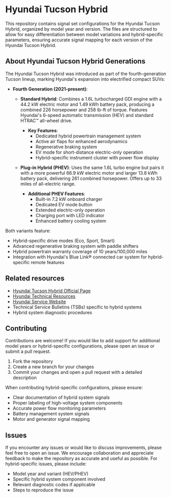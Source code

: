 # Hyundai Tucson Hybrid

This repository contains signal set configurations for the Hyundai Tucson Hybrid, organized by model year and version. The files are structured to allow for easy differentiation between model variations and hybrid-specific parameters, ensuring accurate signal mapping for each version of the Hyundai Tucson Hybrid.

## About Hyundai Tucson Hybrid Generations

The Hyundai Tucson Hybrid was introduced as part of the fourth-generation Tucson lineup, marking Hyundai's expansion into electrified compact SUVs:

- **Fourth Generation (2021-present)**:
  - **Standard Hybrid**: Combines a 1.6L turbocharged GDI engine with a 44.2 kW electric motor and 1.49 kWh battery pack, producing a combined 226 horsepower and 258 lb-ft of torque. Features Hyundai's 6-speed automatic transmission (HEV) and standard HTRAC™ all-wheel drive.
    - **Key Features**:
      - Dedicated hybrid powertrain management system
      - Active air flaps for enhanced aerodynamics
      - Regenerative braking system
      - EV mode for short-distance electric-only operation
      - Hybrid-specific instrument cluster with power flow display

  - **Plug-in Hybrid (PHEV)**: Uses the same 1.6L turbo engine but pairs it with a more powerful 66.9 kW electric motor and larger 13.8 kWh battery pack, delivering 261 combined horsepower. Offers up to 33 miles of all-electric range.
    - **Additional PHEV Features**:
      - Built-in 7.2 kW onboard charger
      - Dedicated EV mode button
      - Extended electric-only operation
      - Charging port with LED indicator
      - Enhanced battery cooling system

Both variants feature:
- Hybrid-specific drive modes (Eco, Sport, Smart)
- Advanced regenerative braking system with paddle shifters
- Hybrid powertrain warranty coverage of 10 years/100,000 miles
- Integration with Hyundai's Blue Link® connected car system for hybrid-specific remote features

## Related resources

- [Hyundai Tucson Hybrid Official Page](https://www.hyundaiusa.com/us/en/vehicles/tucson-hybrid)
- [Hyundai Technical Resources](https://www.hyundaitechinfo.com/)
- [Hyundai Service Website](https://www.hyundai.com/worldwide/en/service)
- Technical Service Bulletins (TSBs) specific to hybrid systems
- Hybrid system diagnostic procedures

## Contributing

Contributions are welcome! If you would like to add support for additional model years or hybrid-specific configurations, please open an issue or submit a pull request.

1. Fork the repository
2. Create a new branch for your changes
3. Commit your changes and open a pull request with a detailed description

When contributing hybrid-specific configurations, please ensure:
- Clear documentation of hybrid system signals
- Proper labeling of high-voltage system components
- Accurate power flow monitoring parameters
- Battery management system signals
- Motor and generator signal mapping

## Issues

If you encounter any issues or would like to discuss improvements, please feel free to open an issue. We encourage collaboration and appreciate feedback to make the repository as accurate and useful as possible. For hybrid-specific issues, please include:
- Model year and variant (HEV/PHEV)
- Specific hybrid system component involved
- Relevant diagnostic codes if applicable
- Steps to reproduce the issue
